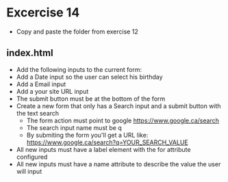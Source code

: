# Excercise 14

* Copy and paste the folder from exercise 12

## index.html
* Add the following inputs to the current form:
* Add a Date input so the user can select his birthday
* Add a Email input
* Add a your site URL input
* The submit button must be at the bottom of the form
* Create a new form that only has a Search input and a submit button with the text search
  * The form action must point to google https://www.google.ca/search
  * The search input name must be q
  * By submiting the form you'll get a URL like: https://www.google.ca/search?q=YOUR_SEARCH_VALUE
* All new inputs must have a label element with the for attribute configured
* All new inputs must have a name attribute to describe the value the user will input
